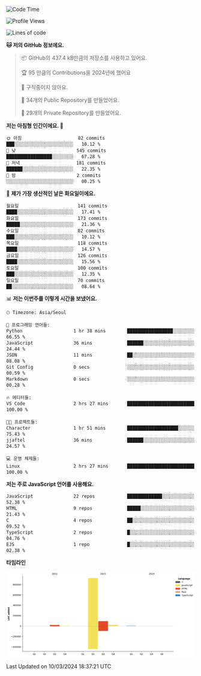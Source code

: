 <!--START_SECTION:waka-->
![Code Time](http://img.shields.io/badge/Code%20Time-52%20hrs%208%20mins-blue)

![Profile Views](http://img.shields.io/badge/Profile%20Views-0-blue)

![Lines of code](https://img.shields.io/badge/%EC%A0%80%EB%8A%94%20%EC%97%AC%ED%83%9C%EA%B9%8C%EC%A7%80%20-1.1%20million%20%EC%A4%84%EC%9D%98%20%EC%BD%94%EB%93%9C%EB%A5%BC%20%EC%9E%91%EC%84%B1%ED%96%88%EC%96%B4%EC%9A%94.-blue)

**🐱 저의 GitHub 정보에요.** 

> 📦 GitHub의 437.4 kB만큼의 저장소를 사용하고 있어요. 
 > 
> 🏆 95 만큼의 Contributions을 2024년에 했어요
 > 
> 🚫 구직중이지 않아요.
 > 
> 📜 34개의 Public Repository를 만들었어요. 
 > 
> 🔑 29개의 Private Repository를 만들었어요. 
 > 
**저는 아침형 인간이에요. 🐤** 

```text
🌞 아침                     82 commits          ███░░░░░░░░░░░░░░░░░░░░░░   10.12 % 
🌆 낮　                     545 commits         █████████████████░░░░░░░░   67.28 % 
🌃 저녁                     181 commits         ██████░░░░░░░░░░░░░░░░░░░   22.35 % 
🌙 밤　                     2 commits           ░░░░░░░░░░░░░░░░░░░░░░░░░   00.25 % 
```
📅 **제가 가장 생산적인 날은 화요일이에요.** 

```text
월요일                      141 commits         ████░░░░░░░░░░░░░░░░░░░░░   17.41 % 
화요일                      173 commits         █████░░░░░░░░░░░░░░░░░░░░   21.36 % 
수요일                      82 commits          ███░░░░░░░░░░░░░░░░░░░░░░   10.12 % 
목요일                      118 commits         ████░░░░░░░░░░░░░░░░░░░░░   14.57 % 
금요일                      126 commits         ████░░░░░░░░░░░░░░░░░░░░░   15.56 % 
토요일                      100 commits         ███░░░░░░░░░░░░░░░░░░░░░░   12.35 % 
일요일                      70 commits          ██░░░░░░░░░░░░░░░░░░░░░░░   08.64 % 
```


📊 **저는 이번주를 이렇게 시간을 보냈어요.** 

```text
🕑︎ Timezone: Asia/Seoul

💬 프로그래밍 언어들: 
Python                   1 hr 38 mins        █████████████████░░░░░░░░   66.55 % 
JavaScript               36 mins             ██████░░░░░░░░░░░░░░░░░░░   24.44 % 
JSON                     11 mins             ██░░░░░░░░░░░░░░░░░░░░░░░   08.08 % 
Git Config               0 secs              ░░░░░░░░░░░░░░░░░░░░░░░░░   00.59 % 
Markdown                 0 secs              ░░░░░░░░░░░░░░░░░░░░░░░░░   00.28 % 

🔥 에디터들: 
VS Code                  2 hrs 27 mins       █████████████████████████   100.00 % 

🐱‍💻 프로젝트들: 
Character                1 hr 51 mins        ███████████████████░░░░░░   75.43 % 
jjaftel                  36 mins             ██████░░░░░░░░░░░░░░░░░░░   24.57 % 

💻 운영 체제들: 
Linux                    2 hrs 27 mins       █████████████████████████   100.00 % 
```

**저는 주로 JavaScript 언어를 사용해요.** 

```text
JavaScript               22 repos            █████████████░░░░░░░░░░░░   52.38 % 
HTML                     9 repos             █████░░░░░░░░░░░░░░░░░░░░   21.43 % 
C                        4 repos             ██░░░░░░░░░░░░░░░░░░░░░░░   09.52 % 
TypeScript               2 repos             █░░░░░░░░░░░░░░░░░░░░░░░░   04.76 % 
EJS                      1 repo              █░░░░░░░░░░░░░░░░░░░░░░░░   02.38 % 
```



**타임라인**

![Lines of Code chart](https://raw.githubusercontent.com/project-dy/project-dy/main/assets/bar_graph.png)


 Last Updated on 10/03/2024 18:37:21 UTC
<!--END_SECTION:waka-->
